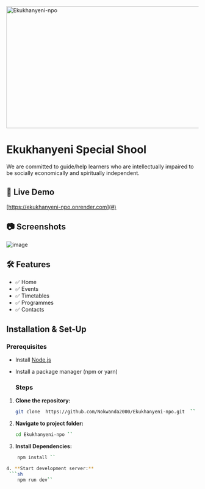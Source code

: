 <img src="https://socialify.git.ci/Nokwanda2000/Ekukhanyeni-npo/image?language=1&owner=1&name=1&stargazers=1&theme=Light" alt="Ekukhanyeni-npo" width="640" height="320" />

# Ekukhanyeni Special Shool
We are committed to guide/help learners who are intellectually impaired to be socially economically and spiritually independent.

## 🚀 Live Demo
[https://ekukhanyeni-npo.onrender.com](#) 

## 📷 Screenshots
![image](https://github.com/user-attachments/assets/27afa5d4-3b03-4ccb-86fc-91366df1af37)

## 🛠️ Features
- ✅ Home
- ✅ Events
- ✅ Timetables
- ✅ Programmes
- ✅ Contacts
  
## Installation & Set-Up
### Prerequisites
- Install [Node.js](https://nodejs.org/)
- Install a package manager (npm or yarn)
  
  ### Steps
1. **Clone the repository:**
   ```sh
   git clone  https://github.com/Nokwanda2000/Ekukhanyeni-npo.git  ``

2. **Navigate to project folder:**
   ```sh
   cd Ekukhanyeni-npo ``

3. **Install Dependencies:**

  ```sh 
      npm install ``

4. **Start development server:**
   ```sh
      npm run dev``

   
